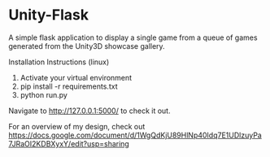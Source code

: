 # Unity-Flask
A simple flask application to display a single game from a queue of games generated from the Unity3D showcase gallery.

Installation Instructions (linux)
1. Activate your virtual environment
2. pip install -r requirements.txt
3. python run.py

Navigate to http://127.0.0.1:5000/ to check it out.

For an overview of my design, check out
https://docs.google.com/document/d/1WgQdKjU89HlNp40Idq7E1UDlzuyPa7JRaOI2KDBXyxY/edit?usp=sharing
